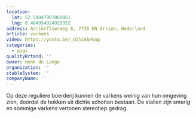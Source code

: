 ```yaml
---
location:
  lat: 52.54047907860461
  lng: 6.464954924925352
address: Arriërflierweg 8, 7735 KN Arrien, Nederland
article: varkens
video: https://youtu.be/_QZ5iAAeGag
categories:
  - pigs
qualityBrtand: ''
owner: Henk de Lange
organization: ''
stableSystem: ''
companyName: ''
---
```

Op deze reguliere boerderij kunnen de varkens weinig van hun omgeving zien, doordat de hokken uit dichte schotten bestaan. De stallen zijn smerig en sommige varkens vertonen stereotiep gedrag.